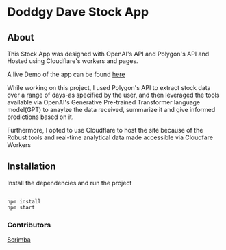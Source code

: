# Doddgy Dave Stock App

## About

This Stock App was designed with OpenAI's API and Polygon's API and Hosted using Cloudflare's workers and pages.

A live Demo of the app can be found [here](https://stock-predictions-ai-app-ecl.pages.dev/)

While working on this project, I used Polygon's API to extract stock data over a range of days-as specified by the user, and then leveraged the tools available via OpenAI's Generative Pre-trained Transformer language model(GPT) to anaylze the data received, summarize it and give informed predictions based on it.

Furthermore, I opted to use Cloudflare to host the site because of the Robust tools and real-time analytical data made accessible via Cloudfare Workers

## Installation

Install the dependencies and run the project

```

npm install
npm start

```

### Contributors

[Scrimba](https://v2.scrimba.com/home)
